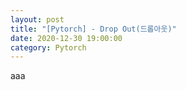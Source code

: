 ```yaml
---
layout: post
title: "[Pytorch] - Drop Out(드롭아웃)"
date: 2020-12-30 19:00:00
category: Pytorch
---
```


aaa
